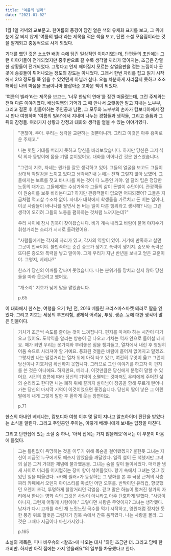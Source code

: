 ```yaml
---
title: "여름의 빌라"
date: "2021-01-02"
---
```


1월 1일 저녁의 교보문고. 한여름의 풍경이 담긴 옅은 색의 유채화 표지를 보고, 그 위에 눈에 잘 띄지 않게 '여름의 빌라'라는 제목을 적은 책을 보고, 단편 소설 모음집이라는 것을 알게되고 충동적으로 사게 되었다.

기대를 했던 것은 소소한 배경 속에 담긴 일상적인 이야기였는데, 단편들의 초반에는 그런 이야기들이 전개되었지만 중후반으로 갈 수록 생각할 꺼리가 많아지는, 조금은 강렬한 상황들이 전개되었다. 그렇다고 언제 깨어질지 모르는 살얼음판을 걷는 느낌이나 곳곳에 송곳들이 튀어나오는 정도의 강도는 아니었다. 그래서 한번 자리를 잡고 읽기 시작해서 2/3 정도를 쭉 읽을 수 있었던게 아닐까 싶다. 오늘 차분하게 자리잡지 못하고 초조해하던 나의 마음을 조금이나마 붙잡아준 고마운 책이 되었다.

'여름의 빌라'라는 제목을 보고는, '너무 한낮의 연애'를 잠깐 떠올렸는데, 그런 주제와는 전혀 다른 이야기였다. 배낭여행의 기억과 그 때 만나서 오랫동안 알고 지내는 노부부, 그리고 결혼 후 힘들어하는 주인공과 남편, 그 모두와 노부부의 손자가 캄보디아에서 잠시 만나 여행하며 '여름의 빌라'에서 지내며 나누는 경험들과 생각들, 그리고 슬픔과 그 뒤의 감정들. 여러가지 상황과 감정과 대화와 생각을 옅볼 수 있는 이야기였다. 

>"괜찮아, 주아. 우리는 생각을 교환하는 것뿐이니까. 그리고 이것은 아주 흥미로운 주제고."
>
>나는 헛된 기대를 버리지 못하고 당신을 바라보았습니다. 하지만 당신은 그저 식탁 의자 등받이에 몸을 기댈 뿐이었어요. 대화를 이어나간 것은 한스였습니다.
>
>"그런데 지호, 자네는 뭔가를 잘못 생각하고 있어. 그들의 얼굴을 보고도 그들이 상대적 박탈감을 느끼고 있다고 생각해? 내 눈에는 전혀 그렇지 않아 보였어. 그들에게는 보트를 젓고 바나나를 파는 것이 다 노동인 거야. 일 달러 팁은 정당한 노동의 대가고. 그들에게는 수상가옥과 그들의 삶이 돈벌이 수단이야. 관광객들이 원숭이를 보듯 바라본다고? 하지만 관광객들이 없으면 어찌되겠어? 그들은 지금처럼 먹고살 수조차 없어. 자네가 대학에서 학생들을 가르치고 돈 버는 일이나, 이곳 사람들이 바나나를 팔면서 돈 버는 일이 다른 행위라고 생각해? 나는 그런 생각이 오히려 그들의 노동을 폄하하는 것처럼 느껴지는데?"
>
>우리 사이에 잠시 침묵이 찾아왔습니다. 비가 계속 내리고 바람이 불어 야자수가 휘청거리는 소리가 시시로 들려왔어요.
>
>"사람들에게는 각자의 자리가 있고, 각자의 역할이 있어. 거기에 만족하고 살면 그곳이 천국이야. 불만족하는 순간 증오가 생기고 폭력이 생기지. 증오와 폭력은 또다른 증오와 폭력을 낳고 말이야. 그게 우리가 지난 반년을 보내고 얻은 교훈이야. 그렇지, 베레나?"
>
>한스가 당신의 어깨를 감싸며 웃었습니다. 나는 분위기를 망치고 싶지 않아 당신들을 따라 웃으려고 했어요.
>
>"개소리"
>지호가 낮게 말을 맽었습니다.
>
>p.65

이 대화에서 한스는, 여행을 오기 1년 전, 2016 베를린 크리스마스마켓 테러로 딸을 잃었다. 그리고 지호는 세상의 부조리함, 경제적 어려움, 투쟁, 생존..등에 대한 생각이 많은 인물이다.

>기차가 조금씩 속도를 줄이는 것이 느껴집니다. 편지를 마쳐야 하는 시간이 다가오고 있어요. 도착역을 알리는 방송이 곧 나오고 기차는 역사 안으로 들어설 테지요. 때가 되면 우리는 옷가지와 부려놓은 짐을 챙겨들고, 열차에서 내린 후 영원히 어둠 속으로 사라져야 할 거예요. 풍화된 것들은 바람에 흩어져 없어지고 말겠죠. 그렇지만 나는 덜컹거리는 열차 위에 아직 타고 있고, 여전히 무엇이 옳고 그런지 당신이나 지호처럼 확신하지 못합니다. 그러므로 그런 이야기를 하고자 이 편지를 쓴 것은 아니에요. 하지만요, 베레나, 이것만큼은 당신에게 분명히 말할 수 있어요. 시간의 흐름에 따라 당신의 기억이 소멸되는 것마저도 우리에게 주어진 삶의 순리라고 한다면 나는 폐허 위에 끝까지 살아남아 창공을 향해 푸르게 뻗어나가는 당신의 마지막 기억이 이것이었으면 좋겠습니다. 당신의 딸이 낳은 그 어린 딸에게 내게 그렇게 말한 후 환하게 웃는 장면이요.
>
>p.71

한스의 아내인 베레나는, 캄보디아 여행 이후 몇 달이 지나고 알츠하이머 진단을 받았다는 소식을 알린다. 그리고 주인공인 주아는, 이렇게 베레나에게 보내는 답장을 마친다.

그리고 단편집에 있는 소설 중 하나, '아직 집에는 가지 않을래요'에서는 이 부분이 마음에 들었다.

>그는 틀림없이 욕망하는 것을 이루기 위해 목숨을 걸어봤겠지? 불현듯 그녀는 자신이 지금껏 누구에게도 떼쓰지 않았음을 깨달았다. 일찍 철이 든 척했지만 그녀의 삶은 그저 거대한 체념에 불과했음을.
그녀는 숨을 깊이 들이쉬었다. 매캐한 냄새 사이로 머리를 어지럽히는 장미 향이 섞여들었다. 향기 속에서 그녀는 잊고 있었던 일을 떠올렸다. <카페 뮐러>가 등장하는 그 영화를 본 후 극장 근처의 사층짜리 카페에서 오렌지 아이스티를 마셨던 어떤 오후를. 반짝이던 유리컵, 향긋했던 오렌지 조각, 투명하게 찰랑거리던 각얼음. 깊고 말은 하늘이 펼쳐진 창가의 자리에서 한나는 영화 속의 그것은 사랑이 아니라고 아주 단호하게 말했다. "사랑이 아니지, 그런게 어떻게 사랑이야." 그렇다면 사랑은 무엇이지? 그녀는 생각했다. 남자가 다시 고개를 숙인 채 느릿느릿 국수를 먹기 시작하고, 영원처럼 정지한 듯한 풍경 위로 헐벗은 그림자가 침묵 속에서 간혹 움직였다. 나는 사랑을 몰라. 그것은 그때나 지금이나 마찬가지였다.
>
>p.165

소설의 제목은, 피나 바우슈의 <왈츠>에 나오는 대사 "와인 조금만 더. 그리고 담배 한 개비만. 하지만 아직 집에는 가지 않을래요"의 일부를 차용했다고 한다.